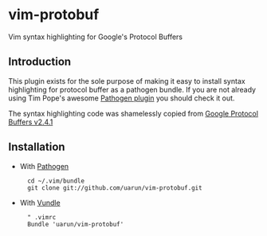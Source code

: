 # vim-protobuf

Vim syntax highlighting for Google's Protocol Buffers

## Introduction

This plugin exists for the sole purpose of making it easy to install syntax highlighting for protocol buffer 
as a pathogen bundle. If you are not already using Tim Pope's awesome [Pathogen plugin][vim pathogen] you 
should check it out.

The syntax highlighting code was shamelessly copied from [Google Protocol Buffers v2.4.1][proto syntax]

## Installation

* With [Pathogen][vim pathogen]

        cd ~/.vim/bundle
        git clone git://github.com/uarun/vim-protobuf.git

* With [Vundle][vim vundle]

        " .vimrc
        Bundle 'uarun/vim-protobuf'

[vim pathogen]: http://www.vim.org/scripts/script.php?script_id=2332
[vim vundle]: https://github.com/gmarik/vundle
[proto syntax]: http://protobuf.googlecode.com/svn/tags/2.4.1/editors/proto.vim
